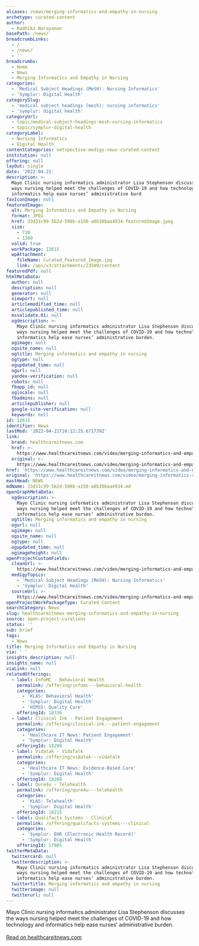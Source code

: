 ```yaml
---
aliases: /news/merging-informatics-and-empathy-in-nursing
archetype: curated-content
author:
  - Radhika Narayanan
basePath: /news/
breadcrumbLinks:
  - /
  - /news/
  - ''
breadcrumbs:
  - Home
  - News
  - Merging Informatics and Empathy in Nursing
categories:
  - 'Medical Subject Headings (MeSH): Nursing Informatics'
  - 'Symplur: Digital Health'
categorySlug:
  - 'medical subject headings (mesh): nursing informatics'
  - 'symplur: digital health'
categoryUrl:
  - topic/medical-subject-headings-mesh-nursing-informatics
  - topic/symplur-digital-health
categoryLabel:
  - Nursing Informatics
  - Digital Health
contentCategories: netspective-medigy-news-curated-content
institution: null
offering: null
layOut: single
date: '2022-04-21'
description: >-
  Mayo Clinic nursing informatics administrator Lisa Stephenson discusses the
  ways nursing helped meet the challenges of COVID-19 and how technology and
  informatics help ease nurses’ administrative burd
favIconImage: null
featuredImage:
  alt: Merging Informatics and Empathy in Nursing
  format: JPEG
  href: 33d31c99-5b2d-598b-a150-a8b38baa4934-featuredImage.jpeg
  size:
    - 720
    - 1280
  valid: true
  workPackage: 12615
  wpAttachment:
    fileName: Curated_Featured_Image.jpg
    link: /api/v3/attachments/23509/content
featuredPdf: null
htmlMetaData:
  author: null
  description: null
  generator: null
  viewport: null
  articlemodified_time: null
  articlepublished_time: null
  msvalidate.01: null
  ogdescription: >-
    Mayo Clinic nursing informatics administrator Lisa Stephenson discusses the
    ways nursing helped meet the challenges of COVID-19 and how technology and
    informatics help ease nurses’ administrative burden.
  ogimage: null
  ogsite_name: null
  ogtitle: Merging informatics and empathy in nursing
  ogtype: null
  ogupdated_time: null
  ogurl: null
  yandex-verification: null
  robots: null
  fbapp_id: null
  oglocale: null
  fbadmins: null
  articlepublisher: null
  google-site-verification: null
  keywords: null
id: 12615
identifier: News
lastMod: '2022-04-21T10:12:25.671739Z'
link:
  brand: healthcareitnews.com
  href: >-
    https://www.healthcareitnews.com/video/merging-informatics-and-empathy-nursing
  original: >-
    https://www.healthcareitnews.com/video/merging-informatics-and-empathy-nursing
href: 'https://www.healthcareitnews.com/video/merging-informatics-and-empathy-nursing'
original: 'https://www.healthcareitnews.com/video/merging-informatics-and-empathy-nursing'
mastHead: NEWS
mdName: 33d31c99-5b2d-598b-a150-a8b38baa4934.md
openGraphMetaData:
  ogdescription: >-
    Mayo Clinic nursing informatics administrator Lisa Stephenson discusses the
    ways nursing helped meet the challenges of COVID-19 and how technology and
    informatics help ease nurses’ administrative burden.
  ogtitle: Merging informatics and empathy in nursing
  ogurl: null
  ogimage: null
  ogsite_name: null
  ogtype: null
  ogupdated_time: null
  ogimageheight: null
openProjectCustomFields:
  cleanUrl: >-
    https://www.healthcareitnews.com/video/merging-informatics-and-empathy-nursing
  medigyTopics:
    - 'Medical Subject Headings (MeSH): Nursing Informatics'
    - 'Symplur: Digital Health'
  sourceUrl: >-
    https://www.healthcareitnews.com/video/merging-informatics-and-empathy-nursing
openProjectWorkPackageType: Curated Content
searchCategory: News
slug: healthcareitnews-merging-informatics-and-empathy-in-nursing
source: open-project-curations
status: ''
sub: brief
tags:
  - News
title: Merging Informatics and Empathy in Nursing
via: ' '
insights_description: null
insights_name: null
viaLink: null
relatedOfferings:
  - label: InfoMC - Behavioral Health
    permalink: /offering/infomc---behavioral-health
    categories:
      - 'KLAS: Behavioral Health'
      - 'Symplur: Digital Health'
      - 'HIMSS: Quality Care'
    offeringId: 18336
  - label: Clinical Ink - Patient Engagement
    permalink: /offering/clinical-ink---patient-engagement
    categories:
      - 'Healthcare IT News: Patient Engagement'
      - 'Symplur: Digital Health'
    offeringId: 18299
  - label: Vidatak - VidaTalk
    permalink: /offering/vidatak---vidatalk
    categories:
      - 'Healthcare IT News: Evidence-Based Care'
      - 'Symplur: Digital Health'
    offeringId: 18289
  - label: Qure4u - Telehealth
    permalink: /offering/qure4u---telehealth
    categories:
      - 'KLAS: Telehealth'
      - 'Symplur: Digital Health'
    offeringId: 18215
  - label: Qualifacts Systems - Clinical
    permalink: /offering/qualifacts-systems---clinical
    categories:
      - 'Symplur: EHR (Electronic Health Record)'
      - 'Symplur: Digital Health'
    offeringId: 17985
twitterMetaData:
  twittercard: null
  twitterdescription: >-
    Mayo Clinic nursing informatics administrator Lisa Stephenson discusses the
    ways nursing helped meet the challenges of COVID-19 and how technology and
    informatics help ease nurses’ administrative burden.
  twittertitle: Merging informatics and empathy in nursing
  twitterimage: null
  twitterurl: null
---
```

<p>Mayo Clinic nursing informatics administrator Lisa Stephenson discusses the ways nursing helped meet the challenges of COVID-19 and how technology and informatics help ease nurses’ administrative burden.<br/><br/><a target="_blank" href=https://www.healthcareitnews.com/video/merging-informatics-and-empathy-nursing>Read on healthcareitnews.com</a></p>